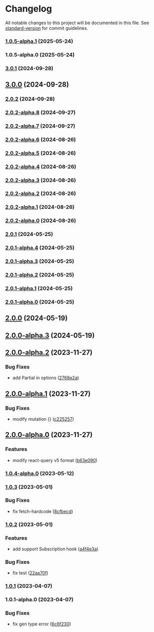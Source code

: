 # Changelog

All notable changes to this project will be documented in this file. See [standard-version](https://github.com/conventional-changelog/standard-version) for commit guidelines.

### [1.0.5-alpha.1](https://github.com/acrool/acrool-graphql-codegen-rtk-query/compare/v1.0.5-alpha.0...v1.0.5-alpha.1) (2025-05-24)

### 1.0.5-alpha.0 (2025-05-24)

### [3.0.1](https://github.com/acrool/acrool-graphql-codegen/compare/v3.0.0...v3.0.1) (2024-09-28)

## [3.0.0](https://github.com/acrool/acrool-graphql-codegen/compare/v2.0.2...v3.0.0) (2024-09-28)

### [2.0.2](https://github.com/acrool/acrool-graphql-codegen/compare/v2.0.2-alpha.8...v2.0.2) (2024-09-28)

### [2.0.2-alpha.8](https://github.com/acrool/acrool-graphql-codegen/compare/v2.0.2-alpha.7...v2.0.2-alpha.8) (2024-09-27)

### [2.0.2-alpha.7](https://github.com/acrool/acrool-graphql-codegen/compare/v2.0.2-alpha.6...v2.0.2-alpha.7) (2024-09-27)

### [2.0.2-alpha.6](https://github.com/acrool/acrool-graphql-codegen/compare/v2.0.2-alpha.5...v2.0.2-alpha.6) (2024-08-26)

### [2.0.2-alpha.5](https://github.com/acrool/acrool-graphql-codegen/compare/v2.0.2-alpha.4...v2.0.2-alpha.5) (2024-08-26)

### [2.0.2-alpha.4](https://github.com/acrool/acrool-graphql-codegen/compare/v2.0.2-alpha.3...v2.0.2-alpha.4) (2024-08-26)

### [2.0.2-alpha.3](https://github.com/acrool/acrool-graphql-codegen/compare/v2.0.2-alpha.2...v2.0.2-alpha.3) (2024-08-26)

### [2.0.2-alpha.2](https://github.com/acrool/acrool-graphql-codegen/compare/v2.0.2-alpha.1...v2.0.2-alpha.2) (2024-08-26)

### [2.0.2-alpha.1](https://github.com/acrool/acrool-graphql-codegen/compare/v2.0.2-alpha.0...v2.0.2-alpha.1) (2024-08-26)

### [2.0.2-alpha.0](https://github.com/acrool/acrool-graphql-codegen/compare/v2.0.1...v2.0.2-alpha.0) (2024-08-26)

### [2.0.1](https://github.com/imagine10255/bear-graphql-codegen/compare/v2.0.1-alpha.4...v2.0.1) (2024-05-25)

### [2.0.1-alpha.4](https://github.com/imagine10255/bear-graphql-codegen/compare/v2.0.1-alpha.3...v2.0.1-alpha.4) (2024-05-25)

### [2.0.1-alpha.3](https://github.com/imagine10255/bear-graphql-codegen/compare/v2.0.1-alpha.2...v2.0.1-alpha.3) (2024-05-25)

### [2.0.1-alpha.2](https://github.com/imagine10255/bear-graphql-codegen/compare/v2.0.1-alpha.1...v2.0.1-alpha.2) (2024-05-25)

### [2.0.1-alpha.1](https://github.com/imagine10255/bear-graphql-codegen/compare/v2.0.1-alpha.0...v2.0.1-alpha.1) (2024-05-25)

### [2.0.1-alpha.0](https://github.com/imagine10255/bear-graphql-codegen/compare/v2.0.0...v2.0.1-alpha.0) (2024-05-25)

## [2.0.0](https://github.com/imagine10255/bear-graphql-codegen/compare/v2.0.0-alpha.3...v2.0.0) (2024-05-19)

## [2.0.0-alpha.3](https://github.com/imagine10255/bear-graphql-codegen/compare/v2.0.0-alpha.2...v2.0.0-alpha.3) (2024-05-19)

## [2.0.0-alpha.2](https://github.com/imagine10255/bear-graphql-codegen/compare/v2.0.0-alpha.1...v2.0.0-alpha.2) (2023-11-27)


### Bug Fixes

* add Partial in options ([2768e2a](https://github.com/imagine10255/bear-graphql-codegen/commit/2768e2a6b137b6276eedd531f549f4ab7d831038))

## [2.0.0-alpha.1](https://github.com/imagine10255/bear-graphql-codegen/compare/v2.0.0-alpha.0...v2.0.0-alpha.1) (2023-11-27)


### Bug Fixes

* modify mutation {} ([c225257](https://github.com/imagine10255/bear-graphql-codegen/commit/c22525744e2cf8493c456e8fecc37326d3a1d9b0))

## [2.0.0-alpha.0](https://github.com/imagine10255/bear-graphql-codegen/compare/v1.0.4-alpha.0...v2.0.0-alpha.0) (2023-11-27)


### Features

* modify react-query v5 format ([b63e090](https://github.com/imagine10255/bear-graphql-codegen/commit/b63e0903f060cd7df3cbd4090c7634bcd02c73a4))

### [1.0.4-alpha.0](https://github.com/imagine10255/bear-graphql-codegen/compare/v1.0.3...v1.0.4-alpha.0) (2023-05-12)

### [1.0.3](https://github.com/imagine10255/bear-graphql-codegen/compare/v1.0.2...v1.0.3) (2023-05-01)


### Bug Fixes

* fix fetch-hardcode ([8cfbecd](https://github.com/imagine10255/bear-graphql-codegen/commit/8cfbecd7c18850d86d5eda79d0870a2bb3aeca76))

### [1.0.2](https://github.com/imagine10255/bear-graphql-codegen/compare/v1.0.1...v1.0.2) (2023-05-01)


### Features

* add support Subscription hook ([a4f4e3a](https://github.com/imagine10255/bear-graphql-codegen/commit/a4f4e3a67fed76fd1ab0fbf8c235aa08bc7612c3))


### Bug Fixes

* fix test ([22aa70f](https://github.com/imagine10255/bear-graphql-codegen/commit/22aa70fc0f64c12e1f6f68b817bd49eebd2adf00))

### [1.0.1](https://github.com/imagine10255/bear-graphql-codegen/compare/v1.0.1-alpha.0...v1.0.1) (2023-04-07)

### 1.0.1-alpha.0 (2023-04-07)


### Bug Fixes

* fix gen type error ([6c6f230](https://github.com/imagine10255/bear-graphql-codegen/commit/6c6f2308cdaf636fedfc41c3b8a5ea929351e654))
